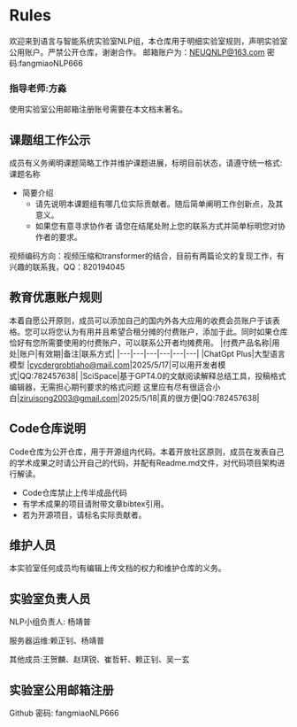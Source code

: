 # Rules
欢迎来到语言与智能系统实验室NLP组，本仓库用于明细实验室规则，声明实验室公用账户。严禁公开仓库，谢谢合作。
邮箱账户为：NEUQNLP@163.com
密码:fangmiaoNLP666
### 指导老师:方淼
使用实验室公用邮箱注册账号需要在本文档末著名。



## 课题组工作公示
成员有义务阐明课题简略工作并维护课题进展，标明目前状态，请遵守统一格式:
课题名称
- 简要介绍
  - 请先说明本课题组有哪几位实际贡献者。随后简单阐明工作创新点，及其意义。
  - 如果您有意寻求协作者 请您在结尾处附上您的联系方式并简单标明您对协作者的要求。

视频编码方向：视频压缩和transformer的结合，目前有两篇论文的复现工作，有兴趣的联系我，QQ：820194045




## 教育优惠账户规则
本着自愿公开原则，成员可以添加自己的国内外各大应用的收费会员账户于该表格。您可以将您认为有用并且希望合租分摊的付费账户，添加于此。同时如果仓库恰好有您所需要使用的付费账户，可以联系公开者均摊费用。
|付费产品名称|用处|账户|有效期|备注|联系方式|
|---|---|---|---|---|---|
|ChatGpt Plus|大型语言模型 |cycdergrobtiaho@mail.com|2025/5/17|可以用开发者模式|QQ:782457638|
|SciSpace|基于GPT4.0的文献阅读解释总结工具，投稿格式编辑器，无需担心期刊要求的格式问题 这里应有尽有很适合小白|ziruisong2003@gmail.com|2025/5/18|真的很方便|QQ:782457638|



## Code仓库说明
Code仓库为公开仓库，用于开源组内代码。本着开放社区原则，成员在发表自己的学术成果之时请公开自己的代码，并配有Readme.md文件，对代码项目架构进行解读。
- Code仓库禁止上传半成品代码 
- 有学术成果的项目请附带文章bibtex引用。
- 若为开源项目，请标名实际贡献者。


## 维护人员
本实验室任何成员均有编辑上传文档的权力和维护仓库的义务。
## 实验室负责人员

NLP小组负责人: 杨靖普

服务器运维:赖正钊、杨靖普

其他成员:王贺麟、赵琪锐、崔哲轩、赖正钊、吴一玄


## 实验室公用邮箱注册
Github 密码: fangmiaoNLP666

